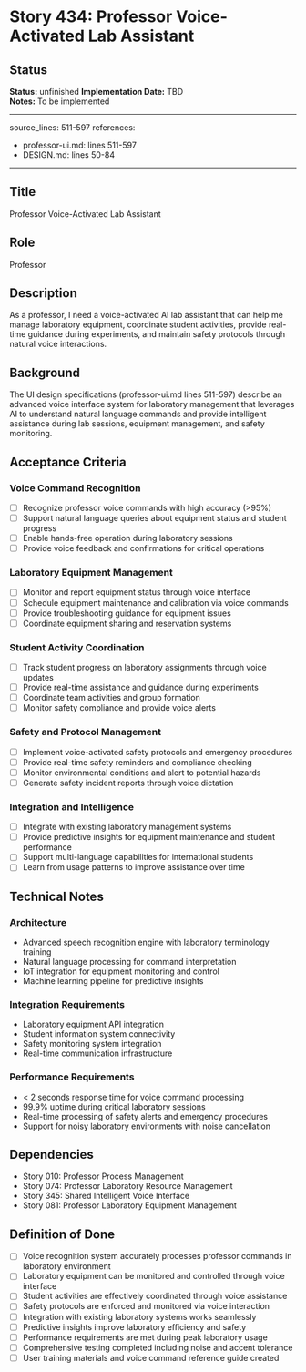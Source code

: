 # Story 434: Professor Voice-Activated Lab Assistant

## Status
**Status:** unfinished
**Implementation Date:** TBD  
**Notes:** To be implemented

---
source_lines: 511-597
references:
  - professor-ui.md: lines 511-597
  - DESIGN.md: lines 50-84
---

## Title
Professor Voice-Activated Lab Assistant

## Role
Professor

## Description
As a professor, I need a voice-activated AI lab assistant that can help me manage laboratory equipment, coordinate student activities, provide real-time guidance during experiments, and maintain safety protocols through natural voice interactions.

## Background
The UI design specifications (professor-ui.md lines 511-597) describe an advanced voice interface system for laboratory management that leverages AI to understand natural language commands and provide intelligent assistance during lab sessions, equipment management, and safety monitoring.

## Acceptance Criteria

### Voice Command Recognition
- [ ] Recognize professor voice commands with high accuracy (>95%)
- [ ] Support natural language queries about equipment status and student progress
- [ ] Enable hands-free operation during laboratory sessions
- [ ] Provide voice feedback and confirmations for critical operations

### Laboratory Equipment Management
- [ ] Monitor and report equipment status through voice interface
- [ ] Schedule equipment maintenance and calibration via voice commands
- [ ] Provide troubleshooting guidance for equipment issues
- [ ] Coordinate equipment sharing and reservation systems

### Student Activity Coordination
- [ ] Track student progress on laboratory assignments through voice updates
- [ ] Provide real-time assistance and guidance during experiments
- [ ] Coordinate team activities and group formation
- [ ] Monitor safety compliance and provide voice alerts

### Safety and Protocol Management
- [ ] Implement voice-activated safety protocols and emergency procedures
- [ ] Provide real-time safety reminders and compliance checking
- [ ] Monitor environmental conditions and alert to potential hazards
- [ ] Generate safety incident reports through voice dictation

### Integration and Intelligence
- [ ] Integrate with existing laboratory management systems
- [ ] Provide predictive insights for equipment maintenance and student performance
- [ ] Support multi-language capabilities for international students
- [ ] Learn from usage patterns to improve assistance over time

## Technical Notes

### Architecture
- Advanced speech recognition engine with laboratory terminology training
- Natural language processing for command interpretation
- IoT integration for equipment monitoring and control
- Machine learning pipeline for predictive insights

### Integration Requirements
- Laboratory equipment API integration
- Student information system connectivity
- Safety monitoring system integration
- Real-time communication infrastructure

### Performance Requirements
- < 2 seconds response time for voice command processing
- 99.9% uptime during critical laboratory sessions
- Real-time processing of safety alerts and emergency procedures
- Support for noisy laboratory environments with noise cancellation

## Dependencies
- Story 010: Professor Process Management
- Story 074: Professor Laboratory Resource Management
- Story 345: Shared Intelligent Voice Interface
- Story 081: Professor Laboratory Equipment Management

## Definition of Done
- [ ] Voice recognition system accurately processes professor commands in laboratory environment
- [ ] Laboratory equipment can be monitored and controlled through voice interface
- [ ] Student activities are effectively coordinated through voice assistance
- [ ] Safety protocols are enforced and monitored via voice interaction
- [ ] Integration with existing laboratory systems works seamlessly
- [ ] Predictive insights improve laboratory efficiency and safety
- [ ] Performance requirements are met during peak laboratory usage
- [ ] Comprehensive testing completed including noise and accent tolerance
- [ ] User training materials and voice command reference guide created
